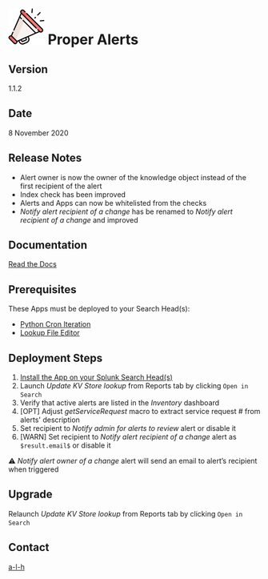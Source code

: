 #	![](https://github.com/a-l-h/splunk-app-proper-alerts/blob/master/doc/img/logo.svg) Proper Alerts


##	Version


1.1.2


##	Date


8 November 2020


##	Release Notes


- Alert owner is now the owner of the knowledge object instead of the first recipient of the alert
- Index check has been improved
- Alerts and Apps can now be whitelisted from the checks
- *Notify alert recipient of a change* has be renamed to *Notify alert recipient of a change* and improved


##	Documentation


[Read the Docs](https://proper-alerts.rtfd.io)


##	Prerequisites


These Apps must be deployed to your Search Head(s):

- [Python Cron Iteration](https://splunkbase.splunk.com/app/4027/)
- [Lookup File Editor](https://splunkbase.splunk.com/app/1724/)


##	Deployment Steps


1.	[Install the App on your Splunk Search Head(s)](https://docs.splunk.com/Documentation/Splunk/latest/Admin/Deployappsandadd-ons#Deployment_architectures)
2.	Launch *Update KV Store lookup* from Reports tab by clicking ``Open in Search``
3.	Verify that active alerts are listed in the *Inventory* dashboard
4.	[OPT] Adjust *getServiceRequest* macro to extract service request # from alerts' description
5.	Set recipient to *Notify admin for alerts to review* alert or disable it
6.	[WARN] Set recipient to *Notify alert recipient of a change* alert as ``$result.email$`` or disable it

:warning: *Notify alert owner of a change* alert will send an email to alert’s recipient when triggered


##	Upgrade


Relaunch *Update KV Store lookup* from Reports tab by clicking ``Open in Search``


##	Contact


[a-l-h](https://github.com/a-l-h)

